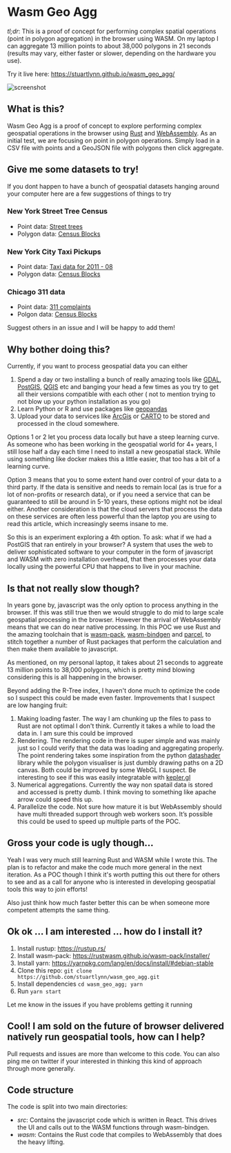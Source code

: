 # Wasm Geo Agg

*tl;dr*: This is a proof of concept for performing complex spatial operations (point in polygon aggregation) in the browser using WASM. On my laptop I can aggregate 13 million points to about 38,000 polygons in 21 seconds (results may vary, either faster or slower, depending on the hardware you use).

Try it live here: https://stuartlynn.github.io/wasm_geo_agg/

![screenshot](https://github.com/stuartlynn/wasm_geo_agg/blob/master/screenshots/TaxiAggregationpng.png?raw=true)

## What is this?

Wasm Geo Agg is a proof of concept to explore performing complex geospatial operations in the browser using [Rust](https://www.rust-lang.org/) and [WebAssembly](webassembly). As an initial test, we are focusing on point in polygon operations. Simply load in a CSV file 
with points and a GeoJSON file with polygons then click aggregate. 

## Give me some datasets to try! 

If you dont happen to have a bunch of geospatial datasets hanging around your computer here are a few suggestions of things to try 

### New York Street Tree Census 

- Point data: [Street trees](https://data.cityofnewyork.us/api/views/5rq2-4hqu/rows.csv?accessType=DOWNLOAD)
- Polygon data: [Census Blocks](https://data.cityofnewyork.us/api/geospatial/v2h8-6mxf?method=export&format=GeoJSON)

### New York City Taxi Pickups 

- Point data: [Taxi data for 2011 - 08](https://s3.amazonaws.com/nyc-tlc/trip+data/yellow_tripdata_2011-08.csv)
- Polygon data: [Census Blocks](https://data.cityofnewyork.us/api/geospatial/v2h8-6mxf?method=export&format=GeoJSON)

### Chicago 311 data 

- Point data: [311 complaints](https://data.cityofchicago.org/api/views/v6vf-nfxy/rows.csv?accessType=DOWNLOAD&bom=true&format=true&delimiter=%3B)
- Polgon data: [Census Blocks](https://data.cityofchicago.org/api/geospatial/mfzt-js4n?method=export&format=GeoJSON)

Suggest others in an issue and I will be happy to add them!

## Why bother doing this? 

Currently, if you want to process geospatial data you can either 

1. Spend a day or two installing a bunch of really amazing tools like [GDAL](https://gdal.org/), [PostGIS](https://postgis.net/), [QGIS](https://www.qgis.org/en/site/) etc and banging your head a few times as you try to get all their versions compatible with each other ( not to mention trying to not blow up your python installation as you go)
2. Learn Python or R and use packages like [geopandas](http://geopandas.org/) 
3. Upload your data to services like [ArcGis](https://www.arcgis.com/index.html) or [CARTO](https://carto.com/) to be stored and processed in the cloud somewhere.

Options 1 or 2 let you process data locally but have a steep learning curve. As someone who has been working in the geospatial world for 4+ years, I still lose half a day each time I need to install a new geospatial stack. While using something like docker makes this a little easier, that too has a bit of a learning curve.

Option 3 means that you to some extent hand over control of your data to a third party. If the data is sensitive and needs to remain local (as is true for a lot of non-profits or research data), or if you need a service that can be guaranteed to still be around in 5-10 years, these options might not be ideal either. Another consideration is that the cloud servers that process the data on these services are often less powerful than the laptop you are using to read this article, which increasingly seems insane to me. 

So this is an experiment exploring a 4th option. To ask: what if we had a PostGIS that ran entirely in your browser? A system that uses the web to deliver sophisticated software to your computer in the form of javascript and WASM with zero installation overhead, that then processes your data locally using the powerful CPU that happens to live in your machine. 

## Is that not really slow though?

In years gone by, javascript was the only option to process anything in the browser. If this was still true then we would struggle to do mid to large scale geospatial processing in the browser. However the arrival of WebAssembly means that we can do near native processing. In this POC we use Rust and the amazing toolchain that is [wasm-pack](https://github.com/rustwasm/wasm-pack), [wasm-bindgen](https://github.com/rustwasm/wasm-bindgen) and [parcel](https://github.com/parcel-bundler/parcel), to stitch together a number of Rust packages that perform the calculation and then make them available to javascript. 

As mentioned, on my personal laptop, it takes about 21 seconds to aggreate 13 million points to 38,000 polygons, which is pretty mind blowing considering this is all happening in the browser.

Beyond adding the R-Tree index, I haven't done much to optimize the code so I suspect this could be made even faster. Improvements that I suspect are low hanging fruit: 

1. Making loading faster. The way I am chunking up the files to pass to Rust are not optimal I don't think. Currently it takes a while to load the data in. I am sure this could be improved
2. Rendering. The rendering code in there is super simple and was mainly just so I could verify that the data was loading and aggregating properly. The point rendering takes some inspiration from the python [datashader](https://datashader.org/) library while the polygon visualiser is just dumbly drawing paths on a 2D canvas. Both could be improved by some WebGL I suspect. Be interesting to see if this was easily integratable with [kepler.gl](https://kepler.gl/)
3. Numerical aggregations. Currently the way non spatail data is stored  and accessed is pretty dumb. I think moving to something like apache arrow could speed this up. 
4. Parallelize the code. Not sure how mature it is but WebAssembly should have multi threaded support through web workers soon. It’s possible this could be used to speed up multiple parts of the POC.

## Gross your code is ugly though...

Yeah I was very much still learning Rust and WASM while I wrote this. The plan is to refactor and make the code much more general in the next iteration. As a POC though I think it's worth putting this out there for others to see and as a call for anyone who is interested in developing geospatial tools this way to join efforts! 

Also just think how much faster better this can be when someone more competent attempts the same thing. 


## Ok ok ... I am interested ... how do I install it?

1. Install rustup:  https://rustup.rs/
2. Install wasm-pack: https://rustwasm.github.io/wasm-pack/installer/
3. Install yarn: https://yarnpkg.com/lang/en/docs/install/#debian-stable
4. Clone this repo: `git clone https://github.com/stuartlynn/wasm_geo_agg.git`
5. Install dependencies `cd wasm_geo_agg; yarn`
6. Run `yarn start`

Let me know in the issues if you have problems getting it running

## Cool! I am sold on the future of browser delivered natively run geospatial tools, how can I help?

Pull requests and issues are more than welcome to this code. You can also ping me on twitter if your interested in thinking this kind of approach through more generally.


## Code structure 

The code is split into two main directories:

- _src_: Contains the javascript code which is written in React. This drives the UI and calls out to the WASM functions through wasm-bindgen. 
- _wasm_: Contains the Rust code that compiles to WebAssembly that does the heavy lifting. 



